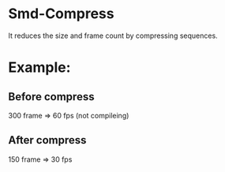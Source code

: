 # Smd-Compress
It reduces the size and frame count by compressing sequences.

# Example:
## Before compress
300 frame => 60 fps (not compileing)
## After compress
150 frame => 30 fps
